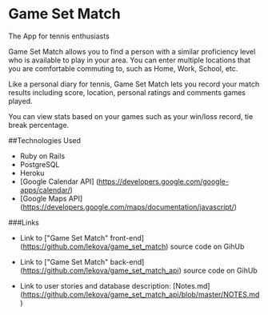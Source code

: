 # Game Set Match
The App for tennis enthusiasts

Game Set Match allows you to find a person with a similar proficiency level who is available to play in your area. You can enter multiple locations that you are comfortable commuting to, such as Home, Work, School, etc.

Like a personal diary for tennis, Game Set Match lets you record your match results including score, location, personal ratings and comments games played.

You can view stats based on your games such as your win/loss record, tie break percentage.

##Technologies Used
- Ruby on Rails
- PostgreSQL
- Heroku
- [Google Calendar API] (https://developers.google.com/google-apps/calendar/)
- [Google Maps API] (https://developers.google.com/maps/documentation/javascript/)

###Links
- Link to ["Game Set Match" front-end] (https://github.com/lekova/game_set_match) source code on GihUb
- Link to ["Game Set Match" back-end] (https://github.com/lekova/game_set_match_api) source code on GihUb

- Link to user stories and database description: [Notes.md] (https://github.com/lekova/game_set_match_api/blob/master/NOTES.md)
